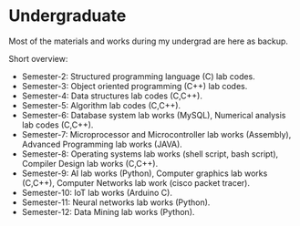 # Undergraduate
Most of the materials and works during my undergrad are here as backup.

Short overview:
- Semester-2:  Structured programming language (C) lab codes. 
- Semester-3:  Object oriented programming (C++) lab codes.
- Semester-4:  Data structures lab codes (C,C++).
- Semester-5:  Algorithm lab codes (C,C++).
- Semester-6:  Database system lab works (MySQL), Numerical analysis lab codes (C,C++).
- Semester-7:  Microprocessor and Microcontroller lab works (Assembly), Advanced Programming lab works (JAVA).
- Semester-8:  Operating systems lab works (shell script, bash script), Compiler Design lab works (C,C++). 
- Semester-9:  AI lab works (Python), Computer graphics lab works (C,C++), Computer Networks lab work (cisco packet tracer).
- Semester-10: IoT lab works (Arduino C).
- Semester-11: Neural networks lab works (Python).
- Semester-12: Data Mining lab works (Python). 
